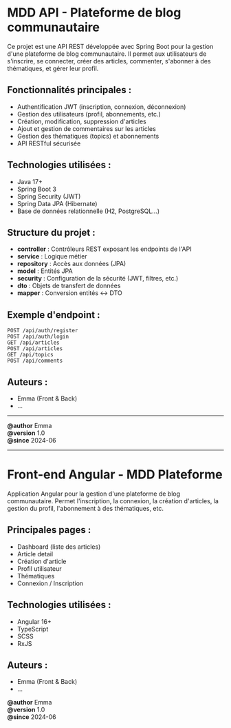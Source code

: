 # MDD API - Plateforme de blog communautaire

Ce projet est une API REST développée avec Spring Boot pour la gestion d'une plateforme de blog communautaire.
Il permet aux utilisateurs de s'inscrire, se connecter, créer des articles, commenter, s'abonner à des thématiques,
et gérer leur profil.

## Fonctionnalités principales :
- Authentification JWT (inscription, connexion, déconnexion)
- Gestion des utilisateurs (profil, abonnements, etc.)
- Création, modification, suppression d'articles
- Ajout et gestion de commentaires sur les articles
- Gestion des thématiques (topics) et abonnements
- API RESTful sécurisée

## Technologies utilisées :
- Java 17+
- Spring Boot 3
- Spring Security (JWT)
- Spring Data JPA (Hibernate)
- Base de données relationnelle (H2, PostgreSQL...)

## Structure du projet :
- **controller** : Contrôleurs REST exposant les endpoints de l'API
- **service** : Logique métier
- **repository** : Accès aux données (JPA)
- **model** : Entités JPA
- **security** : Configuration de la sécurité (JWT, filtres, etc.)
- **dto** : Objets de transfert de données
- **mapper** : Conversion entités <-> DTO

## Exemple d'endpoint :
```
POST /api/auth/register
POST /api/auth/login
GET /api/articles
POST /api/articles
GET /api/topics
POST /api/comments
```

## Auteurs :
- Emma (Front & Back)
- ...

---

**@author** Emma  
**@version** 1.0  
**@since** 2024-06

---

# Front-end Angular - MDD Plateforme

Application Angular pour la gestion d'une plateforme de blog communautaire.
Permet l'inscription, la connexion, la création d'articles, la gestion du profil, l'abonnement à des thématiques, etc.

## Principales pages :
- Dashboard (liste des articles)
- Article detail
- Création d'article
- Profil utilisateur
- Thématiques
- Connexion / Inscription

## Technologies utilisées :
- Angular 16+
- TypeScript
- SCSS
- RxJS

## Auteurs :
- Emma (Front & Back)
- ...

**@author** Emma  
**@version** 1.0  
**@since** 2024-06 